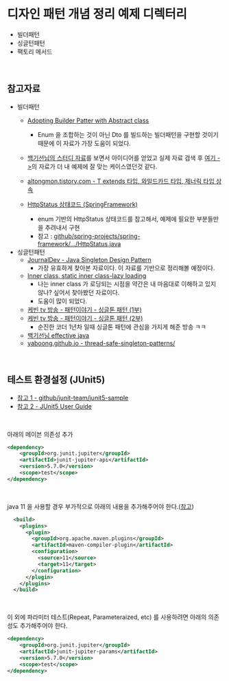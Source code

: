 # 디자인 패턴 개념 정리 예제 디렉터리

- 빌더패턴<br>
- 싱글턴패턴<br>
- 팩토리 메서드<br>

<br>

## 참고자료

- 빌더패턴<br>
  - [Adopting Builder Patter with Abstract class](https://cindystlai.wordpress.com/2017/04/20/adopting-builder-pattern-with-abstract-class/)<br>
    - Enum 을 조합하는 것이 아닌 Dto 를 빌드하는 빌더패턴을 구현할 것이기 때문에 이 자료가 가장 도움이 되었다.<br>
  - [백기선님의 스터디 자료](https://github.com/keesun/study/blob/master/effective-java/item2.md)를 보면서 아이디어를 얻었고 실제 자료 검색 후 [여기 ->](https://cindystlai.wordpress.com/2017/04/20/adopting-builder-pattern-with-abstract-class/)의 자료가 더 내 예제에 잘 맞는 케이스였던것 같다.<br>
  - [altongmon.tistory.com - T extends 타입, 와일드카드 타입, 제너릭 타입 상속](https://altongmon.tistory.com/241)<br>
  
  - [HttpStatus 상태코드 (SpringFramework)](https://github.com/spring-projects/spring-framework/blob/main/spring-web/src/main/java/org/springframework/http/HttpStatus.java) <br>
      - enum 기반의 HttpStatus 상태코드를 참고해서, 예제에 필요한 부분들만을 추려내서 구현<br>
      - 참고 : [github/spring-projects/spring-framework/.../HttpStatus.java](https://github.com/spring-projects/spring-framework/blob/main/spring-web/src/main/java/org/springframework/http/HttpStatus.java)<br>
- 싱글턴패턴<br>
  - [JournalDev - Java Singleton Design Pattern](https://www.journaldev.com/1377/java-singleton-design-pattern-best-practices-examples#bill-pugh-singleton)<br>
    - 가장 유효하게 찾아본 자료이다. 이 자료를 기반으로 정리해볼 예정이다.<br>
  - [Inner class, static inner class-lazy loading](https://www.programmersought.com/article/35794331711/)<br>
    - 나는 inner class 가 로딩되는 시점을 약간은 내 마음대로 이해하고 있지 않나? 싶어서 찾아봤던 자료이다.<br>
    - 도움이 많이 되었다.<br>
  - [케빈 tv 방송 - 패턴이야기 - 싱글톤 패턴 (1부)](https://www.youtube.com/watch?v=Ba7iYO7_BPc)<br>
  - [케빈 tv 방송 - 패턴이야기 - 싱글톤 패턴 (2부)](https://www.youtube.com/watch?v=ZrF8r5LUadc)<br>
    - 순진한 코더 1년차 일때 싱글톤 패턴에 관심을 가지게 해준 방송 ㅋㅋ<br>
  - [백기선님 effective java](https://github.com/keesun/study/blob/master/effective-java/item3.md)<br>
  - [yaboong.github.io - thread-safe-singleton-patterns/](https://yaboong.github.io/design-pattern/2018/09/28/thread-safe-singleton-patterns/)<br>

<br>

## 테스트 환경설정 (JUnit5)

- [참고 1 - github/junit-team/junit5-sample](https://github.com/junit-team/junit5-samples/blob/r5.7.1/junit5-jupiter-starter-gradle/build.gradle)<br>
- [참고 2 - JUnit5 User Guide](https://junit.org/junit5/docs/current/user-guide/)<br>

<br>

아래의 메이븐 의존성 추가<br>

```xml
<dependency>
    <groupId>org.junit.jupiter</groupId>
    <artifactId>junit-jupiter-api</artifactId>
    <version>5.7.0</version>
    <scope>test</scope>
</dependency>
```
<br>

java 11 을 사용할 경우 부가적으로 아래의 내용을 추가해주어야 한다.([참고](https://www.inflearn.com/questions/19302))<br>

```xml
  <build>
    <plugins>
      <plugin>
        <groupId>org.apache.maven.plugins</groupId>
        <artifactId>maven-compiler-plugin</artifactId>
        <configuration>
          <source>11</source>
          <target>11</target>
        </configuration>
      </plugin>
    </plugins>
  </build>
```
<br>

이 외에 파라미터 테스트(Repeat, Parameteraized, etc) 를 사용하려면 아래의 의존성도 추가해주어야 한다.<br>

```xml
<dependency>
    <groupId>org.junit.jupiter</groupId>
    <artifactId>junit-jupiter-params</artifactId>
    <version>5.7.0</version>
    <scope>test</scope>
</dependency>
```

<br>

